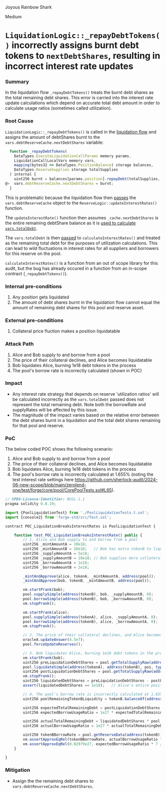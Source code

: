 Joyous Rainbow Shark

Medium

# `LiquidationLogic::_repayDebtTokens()` incorrectly assigns burnt debt tokens to `nextDebtShares`, resulting in incorrect interest rate updates

### Summary

In the liquidation flow `_repayDebtTokens()` treats the burnt debt shares as the total remaining debt shares. This error is carried into the interest rate update calculations which depend on accurate total debt amount in order to calculate usage ratios (sometimes called utilization).

### Root Cause

`LiquidationLogic::_repayDebtTokens()` is called in the [liquidation flow](https://github.com/sherlock-audit/2024-06-new-scope/blob/main/zerolend-one/contracts/core/pool/logic/LiquidationLogic.sol#L161) and assigns the amount of debtShares burnt to the `vars.debtReserveCache.nextDebtShares` variable:

```javascript
  function _repayDebtTokens(
    DataTypes.ExecuteLiquidationCallParams memory params,
    LiquidationCallLocalVars memory vars,
    mapping(bytes32 => DataTypes.PositionBalance) storage balances,
    DataTypes.ReserveSupplies storage totalSupplies
  ) internal {
    uint256 burnt = balances[params.position].repayDebt(totalSupplies, vars.actualDebtToLiquidate, vars.debtReserveCache.nextBorrowIndex);
@>  vars.debtReserveCache.nextDebtShares = burnt;
  }
```

This is problematic because the liquidation flow then [passes](https://github.com/sherlock-audit/2024-06-new-scope/blob/main/zerolend-one/contracts/core/pool/logic/LiquidationLogic.sol#L165) the `vars.debtReserveCache` object to the `ReserveLogic::updateInterestRates()` function.

The `updateInterestRate()` function then assumes `_cache.nextDebtShares` is the entire remaining debtShare balance as it is [used to calculate `vars.totalDebt`](https://github.com/sherlock-audit/2024-06-new-scope/blob/main/zerolend-one/contracts/core/pool/logic/ReserveLogic.sol#L158).

The `vars.totalDebt` is then [passed](https://github.com/sherlock-audit/2024-06-new-scope/blob/main/zerolend-one/contracts/core/pool/logic/ReserveLogic.sol#L167) to `calculateInterestRates()` and treated as the remaining total debt for the purposes of utilization calculations. This can lead to wild fluctuations in interest rates for all suppliers and borrowers for this reserve on the pool.

`calculateInterestRates()` is a function from an out of scope library for this audit, but the bug has already occured in a function from an in-scope contract (`_repayDebtTokens()`).

### Internal pre-conditions

1. Any position gets liquidated
2. The amount of debt shares burnt in the liquidation flow cannot equal the amount of remaining debt shares for this pool and reserve asset.

### External pre-conditions

1. Collateral price fluction makes a position liquidatable

### Attack Path

1. Alice and Bob supply to and borrow from a pool
2. The price of their collateral declines, and Alice becomes liquidatable
3. Bob liquidates Alice, burning 1e18 debt tokens in the process
4. The pool's borrow rate is incorrectly calculated (shown in POC)

### Impact

- Any interest rate strategy that depends on reserve 'utilization ratios' will be calculated incorrectly as the `vars.totalDebt` passed does not represent the total remaining debt. Note both the borrowRate and supplyRates will be affected by this issue.
- The magnitude of the impact varies based on the relative error between the debt shares burnt in a liquidation and the total debt shares remaining for that pool and reserve. 

### PoC

The below coded POC shows the following scenario:
1. Alice and Bob supply to and borrow from a pool
2. The price of their collateral declines, and Alice becomes liquidatable
3. Bob liquidates Alice, burning 1e18 debt tokens in the process
4. The pool's borrow rate is incorrectly calculated at 1.655% (noting the test interest rate settings here https://github.com/sherlock-audit/2024-06-new-scope/blob/main/zerolend-one/test/forge/core/pool/CorePoolTests.sol#L65).



```javascript
// SPDX-License-Identifier: BUSL-1.1
pragma solidity 0.8.19;

import {PoolLiquidationTest} from './PoolLiquidationTests.t.sol';
import {console2} from 'forge-std/src/Test.sol';

contract POC_LiquidationBreaksInterestRates is PoolLiquidationTest {

    function test_POC_LiquidationBreaksInterestRate() public {
        // 1. Alice and Bob supply to and borrow from a pool
        uint256 _mintAmountA = 10e18;
        uint256 _mintAmountB = 20e18;   // Bob has extra tokenB to liquidate Alice
        uint256 _supplyAmountA = 5e18;
        uint256 _supplyAmountB = 10e18; // Bob supplies more collateral than Alice
        uint256 _borrowAmountA = 1e18; 
        uint256 _borrowAmountB = 2e18;

        _mintAndApprove(alice, tokenA, _mintAmountA, address(pool)); 
        _mintAndApprove(bob, tokenB, _mintAmountB, address(pool)); 

        vm.startPrank(bob);
        pool.supplySimple(address(tokenB), bob, _supplyAmountB, 0);
        pool.borrowSimple(address(tokenB), bob, _borrowAmountB, 0);
        vm.stopPrank();

        vm.startPrank(alice);
        pool.supplySimple(address(tokenA), alice, _supplyAmountA, 0);
        pool.borrowSimple(address(tokenB), alice, _borrowAmountA, 0);
        vm.stopPrank();

        // 2. The price of their collateral declines, and Alice becomes liquidatable
        oracleA.updateAnswer(4.5e7);
        pool.forceUpdateReserves(); 

        // 3. Bob liquidates Alice, burning 1e18 debt tokens in the process
        vm.startPrank(bob);
        uint256 preLiquidationDebtShares = pool.getTotalSupplyRaw(address(tokenB)).debtShares;
        pool.liquidateSimple(address(tokenA), address(tokenB), pos, type(uint256).max); 
        uint256 postLiquidationDebtShares = pool.getTotalSupplyRaw(address(tokenB)).debtShares;
        vm.stopPrank();
        uint256 liquidatedDebtShares = preLiquidationDebtShares - postLiquidationDebtShares;
        assert(liquidatedDebtShares == 1e18);   // Alice's entire position was liquidated

        // 4. The pool's borrow rate is incorrectly calculated at 1.655% (noting the test interest rate settings here https://github.com/sherlock-audit/2024-06-new-scope/blob/main/zerolend-one/test/forge/core/pool/CorePoolTests.sol#L65)
        uint256 poolRemainingTokenBLiquidity = tokenB.balanceOf(address(pool));

        uint256 expectedTotalRemainingDebt = postLiquidationDebtShares * pool.getReserveData(address(tokenB)).borrowIndex / 1e27;
        uint256 expectedBorrowUsageRatio = 1e27 * expectedTotalRemainingDebt / (expectedTotalRemainingDebt + poolRemainingTokenBLiquidity);

        uint256 actualTotalRemainingDebt = liquidatedDebtShares * pool.getReserveData(address(tokenB)).borrowIndex / 1e27;
        uint256 actualBorrowUsageRatio = 1e27 * actualTotalRemainingDebt / (actualTotalRemainingDebt + poolRemainingTokenBLiquidity);

        uint256 tokenBBorrowRate = pool.getReserveData(address(tokenB)).borrowRate;
        vm.assertApproxEqRel(tokenBBorrowRate, actualBorrowUsageRatio * 7 / 47, 0.01e18); // As a result of the bug, the tokenBBorrowRate is 11.111% * 7% / 47% ~ 1.655%
        vm.assertApproxEqRel(0.02979e27, expectedBorrowUsageRatio * 7 / 47, 0.01e18); // But the actual useage ratio is 20% so the tokenBBorrowRate should be 20% * 7% / 47% ~ 2.979%
    }

}
```

### Mitigation

- Assign the the remaining debt shares to `vars.debtReserveCache.nextDebtShares`.
